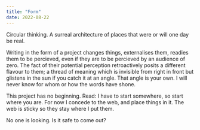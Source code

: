 ```yaml
---
title: "Form"
date: 2022-08-22
---
```


Circular thinking. A surreal architecture of places that were or will one day be real.

Writing in the form of a project changes things, externalises them, readies them to be percieved, even if they are to be percieved by an audience of zero. The fact of their potential perception retroactively posits a different flavour to them; a thread of meaning which is invisible from right in front but glistens in the sun if you catch it at an angle. That angle is your own. I will never know for whom or how the words have shone.

This project has no beginning. Read: I have to start somewhere, so start where you are. For now I concede to the web, and place things in it. The web is sticky so they stay where I put them.

No one is looking. Is it safe to come out?
